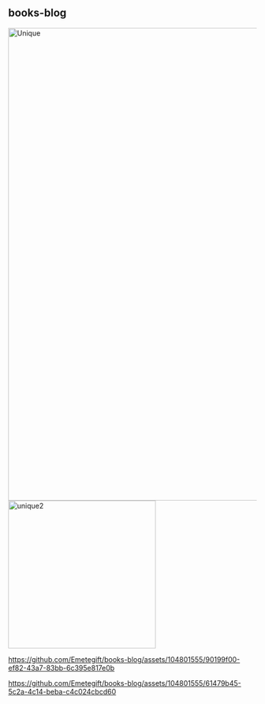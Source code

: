 ## books-blog



<img width="956" alt="Unique" src="https://github.com/Emetegift/books-blog/assets/104801555/1f643c41-b276-40af-b2c7-7b6ebf79bb3b">


<img width="299" alt="unique2" src="https://github.com/Emetegift/books-blog/assets/104801555/31a7f643-cbdd-4c2f-80c3-872e6ff18491">





https://github.com/Emetegift/books-blog/assets/104801555/90199f00-ef82-43a7-83bb-6c395e817e0b



https://github.com/Emetegift/books-blog/assets/104801555/61479b45-5c2a-4c14-beba-c4c024cbcd60

